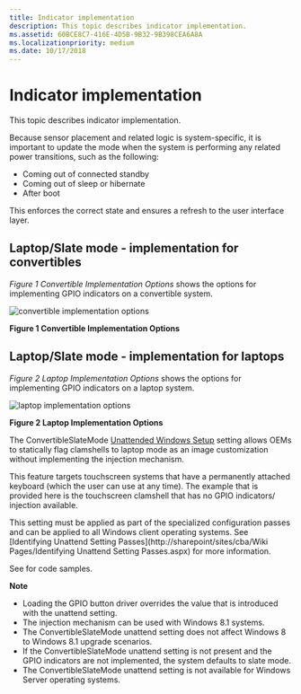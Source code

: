 ```yaml
---
title: Indicator implementation
description: This topic describes indicator implementation.
ms.assetid: 60BCE8C7-416E-4D5B-9B32-9B398CEA6A8A
ms.localizationpriority: medium
ms.date: 10/17/2018
---
```


# Indicator implementation


This topic describes indicator implementation.

Because sensor placement and related logic is system-specific, it is important to update the mode when the system is performing any related power transitions, such as the following:

-   Coming out of connected standby
-   Coming out of sleep or hibernate
-   After boot

This enforces the correct state and ensures a refresh to the user interface layer.

## <span id="Laptop_Slate_mode_-_implementation_for_convertibles"></span><span id="laptop_slate_mode_-_implementation_for_convertibles"></span><span id="LAPTOP_SLATE_MODE_-_IMPLEMENTATION_FOR_CONVERTIBLES"></span>Laptop/Slate mode - implementation for convertibles


*Figure 1 Convertible Implementation Options* shows the options for implementing GPIO indicators on a convertible system.

![convertible implementation options](images/implementationconvertibles.jpg)

**Figure 1 Convertible Implementation Options**

## <span id="Laptop_Slate_mode_-_implementation_for_laptops"></span><span id="laptop_slate_mode_-_implementation_for_laptops"></span><span id="LAPTOP_SLATE_MODE_-_IMPLEMENTATION_FOR_LAPTOPS"></span>Laptop/Slate mode - implementation for laptops


*Figure 2 Laptop Implementation Options* shows the options for implementing GPIO indicators on a laptop system.

![laptop implementation options](images/implementationlaptops.jpg)

**Figure 2 Laptop Implementation Options**

The ConvertibleSlateMode [Unattended Windows Setup](http://go.microsoft.com/fwlink/p/?linkid=276788) setting allows OEMs to statically flag clamshells to laptop mode as an image customization without implementing the injection mechanism.

This feature targets touchscreen systems that have a permanently attached keyboard (which the user can use at any time). The example that is provided here is the touchscreen clamshell that has no GPIO indicators/ injection available.

This setting must be applied as part of the specialized configuration passes and can be applied to all Windows client operating systems. See [Identifying Unattend Setting Passes](http://sharepoint/sites/cba/Wiki Pages/Identifying Unattend Setting Passes.aspx) for more information.

See for code samples.

**Note**  
-   Loading the GPIO button driver overrides the value that is introduced with the unattend setting.
-   The injection mechanism can be used with Windows 8.1 systems.
-   The ConvertibleSlateMode unattend setting does not affect Windows 8 to Windows 8.1 upgrade scenarios.
-   If the ConvertibleSlateMode unattend setting is not present and the GPIO indicators are not implemented, the system defaults to slate mode.
-   The ConvertibleSlateMode unattend setting is not available for Windows Server operating systems.

 

 

 





